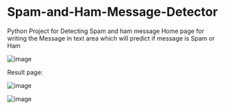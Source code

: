 # Spam-and-Ham-Message-Detector
Python Project for Detecting Spam and ham message
Home page for writing the Message in text area which will predict if message is Spam or Ham

![image](https://github.com/WebWonders414/Spam-and-Ham-Message-Detector/assets/138493050/f9fe430f-30e3-4fcc-8bcb-d243f95bbf86)

Result page:

![image](https://github.com/WebWonders414/Spam-and-Ham-Message-Detector/assets/138493050/84ea03b9-cfc9-41ab-9234-b408a1722d17)

![image](https://github.com/WebWonders414/Spam-and-Ham-Message-Detector/assets/138493050/1016857f-912e-418c-a20c-df96a45ac727)
